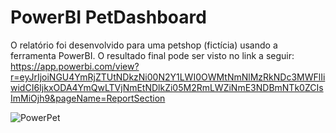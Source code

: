 # PowerBI PetDashboard

O relatório foi desenvolvido para uma petshop (fictícia) usando a ferramenta PowerBI. O resultado final pode ser visto no link a seguir:
https://app.powerbi.com/view?r=eyJrIjoiNGU4YmRjZTUtNDkzNi00N2Y1LWI0OWMtNmNlMzRkNDc3MWFlIiwidCI6IjkxODA4YmQwLTVjNmEtNDlkZi05M2RmLWZiNmE3NDBmNTk0ZCIsImMiOjh9&pageName=ReportSection

![PowerPet](https://user-images.githubusercontent.com/59545484/131515708-d1097e9b-29e1-439a-9417-e8e0742a09bb.png)

